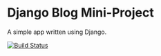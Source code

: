 # Django Blog Mini-Project

A simple app written using Django.

[![Build Status](https://travis-ci.com/EvaBroberg/django-blog.svg?branch=master)](https://travis-ci.com/EvaBroberg/django-blog)